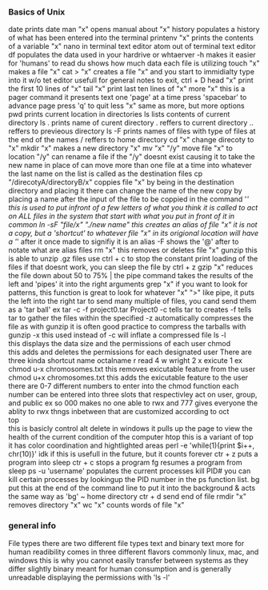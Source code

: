 ### Basics of Unix

date
  prints date
man "x"
  opens manual about "x"
history
  populates a history of what has been entered into the terminal
printenv "x"
  prints the contents of a variable "x"
nano
  in terminal text editor
atom
  out of terminal text editor
df
  populates the data used in your hardrive or whtaerver
  -h makes it easier for 'humans' to read
du
  shows how much data each file is utilizing
touch "x"
  makes a file "x"
cat > "x"
  creates a file "x" and you start to immidialty type into it w/o tet editor
  usefull for general notes
  to exit, ctrl + D
head "x"
  print the first 10 lines of "x"
tail "x"
  print last ten lines of "x"
more "x"
  this is a pager command
  it presents text one 'page' at a time
  press 'spacebar' to advance page
  press 'q' to quit
less "x"
  same as more, but more options
pwd
  prints current location in directories
ls
  lists contents of current directory
ls . 
  prints name of curent directory
. 
  reffers to current directory
.. 
  reffers to previeous directory
ls -F
  prints names of files with type of files at the end of the names
/
  reffers to home directory
cd "x"
  change direcoty to "x"
mkdir "x"
  makes a new directory "x"
mv "x" "/y"
  move file "x" to location "/y"
  can rename a file if the "/y" doesnt exist causing it to take the new name in place of
  can move more than one file at a time into whatever the last name on the list is called as the destination files
cp "/direcotyA/directoryB/x"
  coppies file "x" by being in the destination directory and placing it there
  can change the name of the new copy by placing a name after the input of the file to be coppied in the command
'*'
  this is used to put infront of a few letters of what you think it is called to act on ALL files in the system that start with what you put in front of it in common
ln -sF "file/x" "./new name"
  this creates an alias of file "x"
  it is not a copy, but a 'shortcut' to whatever file "x" in its origional location
  will have a '*' after it once made to signifiy it is an alias
  -F shows the '@' after to notate what are alias files
rm "x"
  this removes or deletes file "x"
gunzip
  this is able to unzip .gz files
  use ctrl + c to stop the constant print loading of the files
  if that doesnt work, you can sleep the file by ctrl + z
gzip "x"
  reduces the file down about 50 to 75%
|
  the pipe command takes the results of the left and 'pipes' it into the right arguments
grep "x"
  if you want to look for patterns, this function is great to look for whatever  "x"
">"
  like pipe, it puts the left into the right
tar 
  to send many multiple of files, you cand send them as a 'tar ball'
  ex
    tar -c -f project0.tar Project0
      -c tells tar to creates
      -f tells tar to gather the files within the specified
      -z automatically compresses the file as with gunzip
        it is often good practice to compress the tarballs with gunzip
      -x this used instead of -c will inflate a compressed file 
ls -l  
  this displays the data size and the permissions of each user
chmod  
  this adds and deletes the permissions for each designated user
  There are three kinda
    shortcut  name      octalname
    r         read     4
    w         wright   2
    x         exicute  1
    ex
      chmod u-x chromosomes.txt
        this removes exicutable feature from the user
      chmod u+x chromosomes.txt
        this adds the exicutable feature to the user
  there are 0-7 different numbers to enter into the chmod function
    each number can be entered into three slots that respectivley act on user, group, and public
      ex
        so 000 makes no one able to rwx
        and 777 gives everyone the ablity to rwx
        thngs inbetween that are customized according to oct  
  top  
    this is basicly control alt delete in windows
    it pulls up the page to view the health of the current condition of the computer
  htop
    this is a variant of top  
    it has color coordination and hightlighted areas
  perl -e 'while(1){print $i++, chr(10)}'
    idk if this is usefull in the future, but it counts forever
  ctr + z
    puts a program into sleep
  ctr + c 
    stops a program
  fg
    resumes a program from sleep
  ps -u 'username'
    populates the current processes
  kill PID#
    you can kill certain processes by lookingup the PID number in the ps function list.
  bg
    put this at the end of the command line to put it into the background
  &
    acts the same way as 'bg'
  ~
    home directory
  ctr + d
    send end of file 
  rmdir "x"
    removes directory "x"
  wc "x"
    counts words of file  "x"


### general info

File types
  there are two different file types
  text and binary
    text
      more for human readibility
      comes in three different flavors commonly
        linux, mac, and windows
        this is why you cannot easily transfer between systems as they differ slightly
    binary
      meant for human consumption and is generally unreadable
  displaying the permissions with 'ls -l'
  